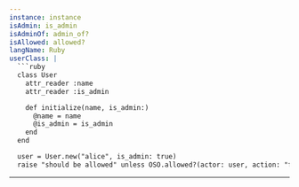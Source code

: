 ```yaml
---
instance: instance
isAdmin: is_admin
isAdminOf: admin_of?
isAllowed: allowed?
langName: Ruby
userClass: |
  ```ruby
  class User
    attr_reader :name
    attr_reader :is_admin

    def initialize(name, is_admin:)
      @name = name
      @is_admin = is_admin
    end
  end

  user = User.new("alice", is_admin: true)
  raise "should be allowed" unless OSO.allowed?(actor: user, action: "foo", resource: "bar")
  ```
---
```

